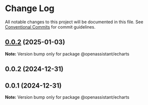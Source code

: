 # Change Log

All notable changes to this project will be documented in this file.
See [Conventional Commits](https://conventionalcommits.org) for commit guidelines.

## [0.0.2](https://github.com/lixun910/openassistant/compare/@openassistant/echarts@0.0.2...@openassistant/echarts@0.0.2) (2025-01-03)

**Note:** Version bump only for package @openassistant/echarts

## 0.0.2 (2024-12-31)

## 0.0.1 (2024-12-31)

**Note:** Version bump only for package @openassistant/echarts
